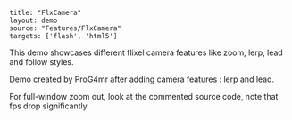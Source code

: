```
title: "FlxCamera"
layout: demo
source: "Features/FlxCamera"
targets: ['flash', 'html5']
```

This demo showcases different flixel camera features like zoom, lerp, lead and follow styles.

Demo created by ProG4mr after adding camera features : lerp and lead.

For full-window zoom out, look at the commented source code, note that fps drop significantly.
